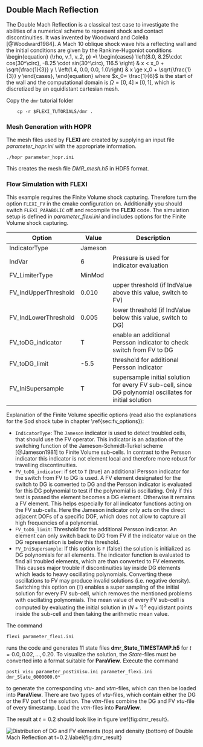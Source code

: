 ## Double Mach Reflection

The Double Mach Reflection is a classical test case to investigate the abilities of a numerical scheme to represent shock and contact discontinuities. 
It was invented by Woodward and Colella [@Woodward1984].
A Mach 10 oblique shock wave hits a reflecting wall and the initial conditions are given by the Rankine-Hugoniot conditions
\begin{equation}
(\rho, v_1, v_2, p) =\\ \begin{cases} 
   \left(8.0, 8.25\cdot cos(30^\circ), -8.25 \cdot sin(30^\circ), 116.5 \right) & x < x_0 + \sqrt{\frac{1}{3}} y \\
   \left(1.4, 0.0, 0.0, 1.0\right) & x \ge x_0 + \sqrt{\frac{1}{3}} y 
\end{cases},
\end{equation}
where $x_0= \frac{1}{6}$ is the start of the wall and the computational domain is $\Omega = [0,4] \times [0,1]$, which is discretized by an equidistant cartesian mesh.


Copy the ``dmr`` tutorial folder 

        cp -r $FLEXI_TUTORIALS/dmr .

### Mesh Generation with HOPR

The mesh files used by **FLEXI** are created by supplying an input file *parameter_hopr.ini* with the appropriate information.

    ./hopr parameter_hopr.ini

This creates the mesh file *DMR_mesh.h5* in HDF5 format.

### Flow Simulation with FLEXI

This example requires the Finite Volume shock capturing. Therefore turn the option ``FLEXI_FV`` in the cmake configuration on. Additionally you should switch ``FLEXI_PARABOLIC`` off and recompile the **FLEXI** code.
The simulation setup is defined in *parameter_flexi.ini* and includes options for the Finite Volume shock capturing.  


| Option                        | Value       | Description                                                  |
| ----------------------------- | ----------- | -------------------------------------------------------------|
| IndicatorType                 | Jameson     |                                                              |
| IndVar                        | 6           | Pressure is used for indicator evaluation                    |
| FV_LimiterType                | MinMod      |                                                              |
| FV_IndUpperThreshold          | 0.010       | upper threshold (if IndValue above this value, switch to FV) |
| FV_IndLowerThreshold          | 0.005       | lower threshold (if IndValue below this value, switch to DG) |
| FV_toDG_indicator             | T           | enable an additional Persson indicator to check switch from FV to DG |
| FV_toDG_limit                 | -5.5        | threshold for additional Persson indicator                   |
| FV_IniSupersample             | T           | supersample initial solution for every FV sub-cell, since DG polynomial oscillates for initial solution |

Explanation of the Finite Volume specific options (read also the explanations for the Sod shock tube in chapter \ref{sec:fv_options}):

* ``IndicatorType``: The ``Jameson`` indicator is used to detect troubled cells, that should use the FV operator. This indicator is an adaption of the switching function of the Jameson-Schmidt-Turkel scheme [@Jameson1981] to Finite Volume sub-cells. In contrast to the Persson indicator this indicator is not element local and therefore more robust for travelling discontinuities.
* ``FV_toDG_indicator``: if set to ``T`` (true) an additional Persson indicator for the switch from FV to DG is used. A FV element designated for the switch to DG is converted to DG and the Persson indicator is evaluated for this DG polynomial to test if the polynomial is oscillating. Only if this test is passed the element becomes a DG element. Otherwise it remains a FV element. This helps especially for all indicator functions acting on the FV sub-cells. Here the Jameson indicator only acts on the direct adjacent DOFs of a specific DOF, which does not allow to capture all high frequencies of a polynomial.
* ``FV_toDG_limit``: Threshold for the additional Persson indicator. An element can only switch back to DG from FV if the indicator value on the DG representation is below this threshold.
* ``FV_IniSupersample``: If this option is ``F`` (false) the solution is initialized as DG polynomials for all elements. The indicator function is evaluated to find all troubled elements, which are than converted to FV elements. This causes major trouble if discontinuities lay inside DG elements which leads to heavy oscillating polynomials. Converting these oscillations to FV may produce invalid solutions (i.e. negative density). Switching this option on (``T``) enables a super sampling of the initial solution for every FV sub-cell, which removes the mentioned problems with oscillating polynomials. The mean value of every FV sub-cell is computed by evaluating the initial solution in $(N+1)^3$ equidistant points inside the sub-cell and then taking the arithmetic mean value.



The command

~~~~~~~
flexi parameter_flexi.ini 
~~~~~~~

runs the code and generates 11 state files **dmr_State_TIMESTAMP.h5** for $t=0.0, 0.02, \ldots, 0.20$.
To visualize the solution, the *State*-files must be converted into a format suitable for **ParaView**. Execute the command 

~~~~~~~
posti_visu parameter_postiVisu.ini parameter_flexi.ini dmr_State_0000000.0*
~~~~~~~
to generate the corresponding *vtu*- and *vtm*-files, which can then be loaded into **ParaView**. 
There are two types of *vtu*-files, which contain either the DG or the FV part of the solution. 
The *vtm*-files combine the DG and FV *vtu*-file of every timestamp. Load the *vtm*-files into **ParaView**.

The result at $t=0.2$ should look like in figure \ref{fig:dmr_result}.

![Distribution of DG and FV elements (top) and density (bottom) of Double Mach Reflection at $t=0.2$.\label{fig:dmr_result}](tutorials/07_dmr/dmr_paraview_visualization.png)

